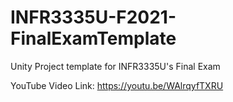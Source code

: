 # INFR3335U-F2021-FinalExamTemplate
Unity Project template for INFR3335U's Final Exam

YouTube Video Link: https://youtu.be/WAlrqyfTXRU
